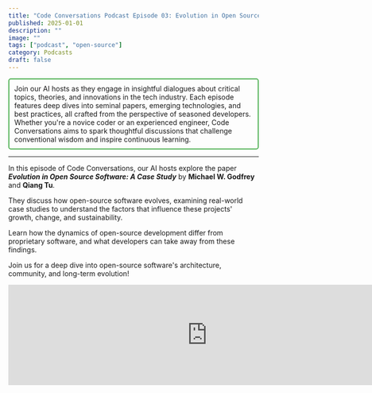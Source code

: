 ```yaml
---
title: "Code Conversations Podcast Episode 03: Evolution in Open Source Software, Insights from a Case Study"
published: 2025-01-01
description: ""
image: ""
tags: ["podcast", "open-source"]
category: Podcasts
draft: false
---
```


<div style="border: 2px solid #4CAF50; padding: 10px; border-radius: 5px;">
  Join our AI hosts as they engage in insightful dialogues about critical topics, theories, and innovations in the tech industry. Each episode features deep dives into seminal papers, emerging technologies, and best practices, all crafted from the perspective of seasoned developers. Whether you're a novice coder or an experienced engineer, Code Conversations aims to spark thoughtful discussions that challenge conventional wisdom and inspire continuous learning.
</div>

-------------------

In this episode of Code Conversations, our AI hosts explore the paper ***Evolution in Open Source Software: A Case Study*** by **Michael W. Godfrey** and **Qiang Tu**.

They discuss how open-source software evolves, examining real-world case studies to understand the factors that influence these projects' growth, change, and sustainability.

Learn how the dynamics of open-source development differ from proprietary software, and what developers can take away from these findings.

Join us for a deep dive into open-source software's architecture, community, and long-term evolution!

<iframe src="https://creators.spotify.com/pod/show/code-conversations/embed/episodes/Code-Conversations-S01-E03-Evolution-in-Open-Source-Software--Insights-from-a-Case-Study-e2pb61g/a-abil7rn" height="202px" width="800px" frameborder="0" scrolling="no"></iframe>
